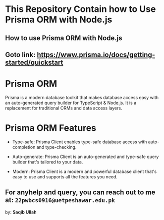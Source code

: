 # This Repository Contain how to Use Prisma ORM with Node.js

## How to use Prisma ORM with Node.js

Goto link: https://www.prisma.io/docs/getting-started/quickstart
---

# Prisma ORM
Prisma is a modern database toolkit that makes database access easy with an auto-generated query builder for TypeScript & Node.js. It is a replacement for traditional ORMs and data access layers.

# Prisma ORM Features
- Type-safe: Prisma Client enables type-safe database access with auto-completion and type-checking.

- Auto-generate: Prisma Client is an auto-generated and type-safe query builder that's tailored to your data.

- Modern: Prisma Client is a modern and powerful database client that's easy to use and supports all the features you need.

For anyhelp and query, you can reach out to me at: 
``22pwbcs0916@uetpeshawar.edu.pk``
---

by: **Saqib Ullah**